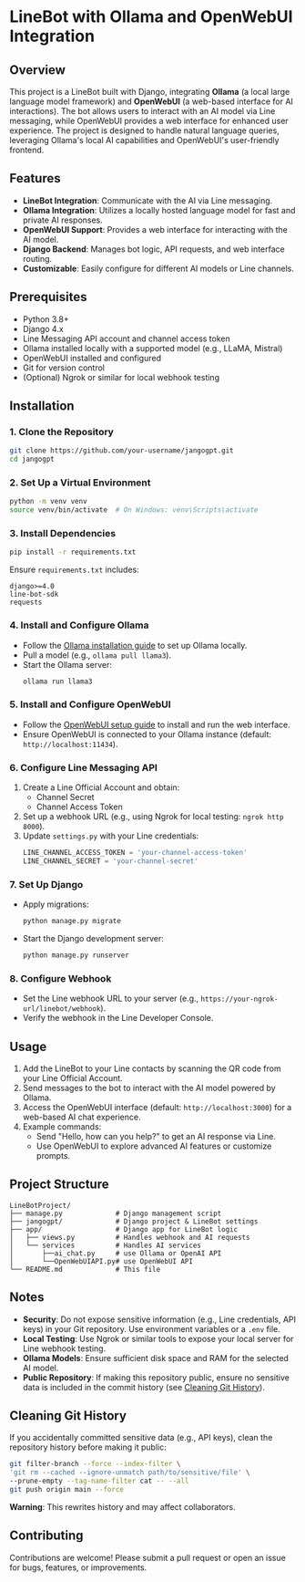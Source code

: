 # LineBot with Ollama and OpenWebUI Integration

## Overview
This project is a LineBot built with Django, integrating **Ollama** (a local large language model framework) and **OpenWebUI** (a web-based interface for AI interactions). The bot allows users to interact with an AI model via Line messaging, while OpenWebUI provides a web interface for enhanced user experience. The project is designed to handle natural language queries, leveraging Ollama's local AI capabilities and OpenWebUI's user-friendly frontend.

## Features
- **LineBot Integration**: Communicate with the AI via Line messaging.
- **Ollama Integration**: Utilizes a locally hosted language model for fast and private AI responses.
- **OpenWebUI Support**: Provides a web interface for interacting with the AI model.
- **Django Backend**: Manages bot logic, API requests, and web interface routing.
- **Customizable**: Easily configure for different AI models or Line channels.

## Prerequisites
- Python 3.8+
- Django 4.x
- Line Messaging API account and channel access token
- Ollama installed locally with a supported model (e.g., LLaMA, Mistral)
- OpenWebUI installed and configured
- Git for version control
- (Optional) Ngrok or similar for local webhook testing

## Installation

### 1. Clone the Repository
```bash
git clone https://github.com/your-username/jangogpt.git
cd jangogpt
```

### 2. Set Up a Virtual Environment
```bash
python -m venv venv
source venv/bin/activate  # On Windows: venv\Scripts\activate
```

### 3. Install Dependencies
```bash
pip install -r requirements.txt
```
Ensure `requirements.txt` includes:
```
django>=4.0
line-bot-sdk
requests
```

### 4. Install and Configure Ollama
- Follow the [Ollama installation guide](https://ollama.ai/) to set up Ollama locally.
- Pull a model (e.g., `ollama pull llama3`).
- Start the Ollama server:
  ```bash
  ollama run llama3
  ```

### 5. Install and Configure OpenWebUI
- Follow the [OpenWebUI setup guide](https://github.com/open-webui/open-webui) to install and run the web interface.
- Ensure OpenWebUI is connected to your Ollama instance (default: `http://localhost:11434`).

### 6. Configure Line Messaging API
1. Create a Line Official Account and obtain:
   - Channel Secret
   - Channel Access Token
2. Set up a webhook URL (e.g., using Ngrok for local testing: `ngrok http 8000`).
3. Update `settings.py` with your Line credentials:
   ```python
   LINE_CHANNEL_ACCESS_TOKEN = 'your-channel-access-token'
   LINE_CHANNEL_SECRET = 'your-channel-secret'
   ```

### 7. Set Up Django
- Apply migrations:
  ```bash
  python manage.py migrate
  ```
- Start the Django development server:
  ```bash
  python manage.py runserver
  ```

### 8. Configure Webhook
- Set the Line webhook URL to your server (e.g., `https://your-ngrok-url/linebot/webhook`).
- Verify the webhook in the Line Developer Console.

## Usage
1. Add the LineBot to your Line contacts by scanning the QR code from your Line Official Account.
2. Send messages to the bot to interact with the AI model powered by Ollama.
3. Access the OpenWebUI interface (default: `http://localhost:3000`) for a web-based AI chat experience.
4. Example commands:
   - Send "Hello, how can you help?" to get an AI response via Line.
   - Use OpenWebUI to explore advanced AI features or customize prompts.

## Project Structure
```
LineBotProject/
├── manage.py             # Django management script
├── jangogpt/             # Django project & LineBot settings
├── app/                  # Django app for LineBot logic
│   ├── views.py          # Handles webhook and AI requests
│   └── services          # Handles AI services
│       ├──ai_chat.py     # use Ollama or OpenAI API
│       └──OpenWebUIAPI.py# use OpenWebUI API
└── README.md             # This file
```

## Notes
- **Security**: Do not expose sensitive information (e.g., Line credentials, API keys) in your Git repository. Use environment variables or a `.env` file.
- **Local Testing**: Use Ngrok or similar tools to expose your local server for Line webhook testing.
- **Ollama Models**: Ensure sufficient disk space and RAM for the selected AI model.
- **Public Repository**: If making this repository public, ensure no sensitive data is included in the commit history (see [Cleaning Git History](#cleaning-git-history)).

## Cleaning Git History
If you accidentally committed sensitive data (e.g., API keys), clean the repository history before making it public:
```bash
git filter-branch --force --index-filter \
'git rm --cached --ignore-unmatch path/to/sensitive/file' \
--prune-empty --tag-name-filter cat -- --all
git push origin main --force
```
**Warning**: This rewrites history and may affect collaborators.

## Contributing
Contributions are welcome! Please submit a pull request or open an issue for bugs, features, or improvements.
